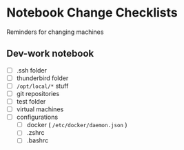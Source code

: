 # Notebook Change Checklists

Reminders for changing machines

## Dev-work notebook

 - [ ] .ssh folder
 - [ ] thunderbird folder
 - [ ] `/opt/local/*` stuff
 - [ ] git repositories
 - [ ] test folder
 - [ ] virtual machines
 - [ ] configurations
   - [ ] docker ( `/etc/docker/daemon.json` )
   - [ ] .zshrc
   - [ ] .bashrc
